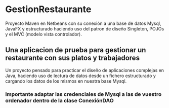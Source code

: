 # GestionRestaurante
Proyecto Maven en Netbeans con su conexión a una base de datos Mysql, JavaFX y estructurado haciendo uso del patron de diseño Singleton, 
POJOs y el MVC (modelo vista controlador).

## Una aplicacion de prueba para gestionar un restaurante con sus platos y trabajadores
Un proyecto pensado para practicar el diseño de aplicaciones complejas en Java, haciendo uso de lectura de datos desde un fichero estructurado y
cargando los datos de los mismos en nuestra base Mysql.

### Importante adaptar las credenciales de Mysql a las de vuestro ordenador dentro de la clase ConexiónDAO
